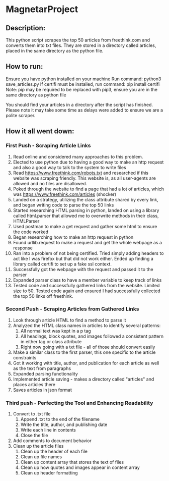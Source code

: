 # MagnetarProject

## Description:
This python script scrapes the top 50 articles from freethink.com and converts them into txt files. They are stored in a directory called articles, placed in the same directory as the python file.

## How to run:
Ensure you have python installed on your machine
Run command: python3 save_articles.py
If certifi must be installed, run command: pip install certifi
    Note: pip may be required to be replaced with pip3, ensure you are in the same directory as python file

You should find your articles in a directory after the script has finished. 
Please note it may take some time as delays were added to ensure we are a polite scraper.

## How it all went down:

### First Push - Scraping Article Links
1. Read online and considered many approaches to this problem.
2. Elected to use python due to having a good way to make an http request and also a good way to talk to the system to write files
3. Read https://www.freethink.com/robots.txt and researched if this website was scraping friendly. This website is, as all user-agents are allowed and no files are disallowed.
4. Poked through the website to find a page that had a lot of articles, which was https://www.freethink.com/articles (shocker)
5. Landed on a strategy, utilizing the class attribute shared by every link, and began writing code to parse the top 50 links
6. Started researching HTML parsing in python, landed on using a library called html.parser that allowed me to overwrite methods in their class, HTMLParser
7. Used postman to make a get request and gather some html to ensure the code worked
8. Began researching how to make an http request in python
9. Found urllib.request to make a request and get the whole webpage as a response
10. Ran into a problem of not being certified. Tried simply adding headers to act like I was firefox but that did not work either. Ended up finding a library called certifi to set up a fake ssl context. 
11. Successfully got the webpage with the request and passed it to the parser
12. Expanded parser class to have a member variable to keep track of links
13. Tested code and successfully gathered links from the website. Limited size to 50. Tested code again and ensured I had successfully collected the top 50 links off freethink.

### Second Push - Scraping Articles from Gathered Links
1. Look through article HTML to find a method to parse it
2. Analyzed the HTML class names in articles to identify several patterns:
    1. All normal text was kept in a p tag
    2. All headings, block quotes, and images followed a consistent pattern in either tag or class attribute
    3. Right now going with a txt file - all of those should convert easily
3. Make a similar class to the first parser, this one specific to the article constraints
4. Got it working with title, author, and publication for each article as well as the text from paragraphs
5. Expanded parsing functionality
6. Implemented article saving - makes a directory called "articles" and places articles there
7. Saves articles in json format

### Third push - Perfecting the Tool and Enhancing Readability
1. Convert to .txt file
    1. Append .txt to the end of the filename
    2. Write the title, author, and publishing date
    3. Write each line in contents
    4. Close the file
2. Add comments to document behavior
3. Clean up the article files
    1. Clean up the header of each file
    2. Clean up file names
    3. Clean up content array that stores the text of files
    4. Clean up how quotes and images appear in content array
    5. Clean up header formatting
